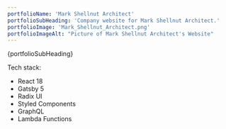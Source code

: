 ```yaml
---
portfolioName: 'Mark Shellnut Architect'
portfolioSubHeading: 'Company website for Mark Shellnut Architect.'
portfolioImage: 'Mark_Shellnut_Architect.png'
portfolioImageAlt: "Picture of Mark Shellnut Architect's Website"
---
```


<script>
    import ExternalLink from '$lib/components/ExternalLink.svelte';
</script>

{portfolioSubHeading}

Tech stack:

- React 18
- Gatsby 5
- <ExternalLink href="https://radix-ui.com" ariaLabel="Radix UI" showIcon>Radix UI</ExternalLink>
- Styled Components
- GraphQL
- Lambda Functions
